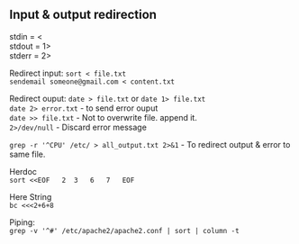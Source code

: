 ## Input & output redirection

stdin = <  
stdout = 1>  
stderr = 2>  

Redirect input:
`sort < file.txt`  
`sendemail someone@gmail.com < content.txt`  

Redirect ouput:
`date > file.txt` or `date 1> file.txt`  
`date 2> error.txt` - to send error ouput  
`date >> file.txt` - Not to overwrite file. append it.  
`2>/dev/null` - Discard error message  

`grep -r '^CPU' /etc/ > all_output.txt 2>&1` - To redirect output & error to same file.  

Herdoc  
`sort <<EOF  
2 
3  
6  
7  
EOF`

Here String  
`bc <<<2+6+8`

Piping:  
`grep -v '^#' /etc/apache2/apache2.conf | sort | column -t`
